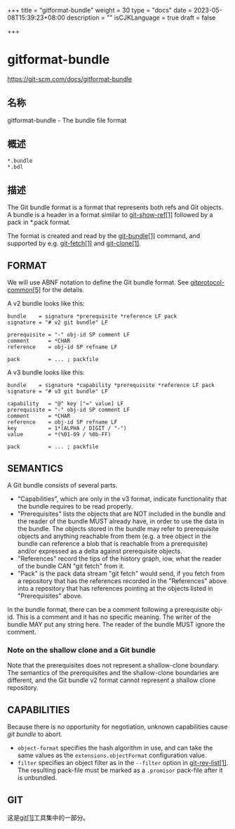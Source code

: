 +++
title = "gitformat-bundle"
weight = 30
type = "docs"
date = 2023-05-08T15:39:23+08:00
description = ""
isCJKLanguage = true
draft = false

+++

# gitformat-bundle

https://git-scm.com/docs/gitformat-bundle

## 名称

gitformat-bundle - The bundle file format

## 概述

```
*.bundle
*.bdl
```

## 描述

The Git bundle format is a format that represents both refs and Git objects. A bundle is a header in a format similar to [git-show-ref[1]](https://git-scm.com/docs/git-show-ref) followed by a pack in *.pack format.

The format is created and read by the [git-bundle[1]](https://git-scm.com/docs/git-bundle) command, and supported by e.g. [git-fetch[1]](https://git-scm.com/docs/git-fetch) and [git-clone[1]](https://git-scm.com/docs/git-clone).

## FORMAT

We will use ABNF notation to define the Git bundle format. See [gitprotocol-common[5]](https://git-scm.com/docs/gitprotocol-common) for the details.

A v2 bundle looks like this:

```
bundle    = signature *prerequisite *reference LF pack
signature = "# v2 git bundle" LF

prerequisite = "-" obj-id SP comment LF
comment      = *CHAR
reference    = obj-id SP refname LF

pack         = ... ; packfile
```

A v3 bundle looks like this:

```
bundle    = signature *capability *prerequisite *reference LF pack
signature = "# v3 git bundle" LF

capability   = "@" key ["=" value] LF
prerequisite = "-" obj-id SP comment LF
comment      = *CHAR
reference    = obj-id SP refname LF
key          = 1*(ALPHA / DIGIT / "-")
value        = *(%01-09 / %0b-FF)

pack         = ... ; packfile
```

## SEMANTICS

A Git bundle consists of several parts.

- "Capabilities", which are only in the v3 format, indicate functionality that the bundle requires to be read properly.
- "Prerequisites" lists the objects that are NOT included in the bundle and the reader of the bundle MUST already have, in order to use the data in the bundle. The objects stored in the bundle may refer to prerequisite objects and anything reachable from them (e.g. a tree object in the bundle can reference a blob that is reachable from a prerequisite) and/or expressed as a delta against prerequisite objects.
- "References" record the tips of the history graph, iow, what the reader of the bundle CAN "git fetch" from it.
- "Pack" is the pack data stream "git fetch" would send, if you fetch from a repository that has the references recorded in the "References" above into a repository that has references pointing at the objects listed in "Prerequisites" above.

In the bundle format, there can be a comment following a prerequisite obj-id. This is a comment and it has no specific meaning. The writer of the bundle MAY put any string here. The reader of the bundle MUST ignore the comment.

### Note on the shallow clone and a Git bundle

Note that the prerequisites does not represent a shallow-clone boundary. The semantics of the prerequisites and the shallow-clone boundaries are different, and the Git bundle v2 format cannot represent a shallow clone repository.

## CAPABILITIES

Because there is no opportunity for negotiation, unknown capabilities cause *git bundle* to abort.

- `object-format` specifies the hash algorithm in use, and can take the same values as the `extensions.objectFormat` configuration value.
- `filter` specifies an object filter as in the `--filter` option in [git-rev-list[1]](https://git-scm.com/docs/git-rev-list). The resulting pack-file must be marked as a `.promisor` pack-file after it is unbundled.

## GIT

  这是[git[1]](../../Git)工具集中的一部分。